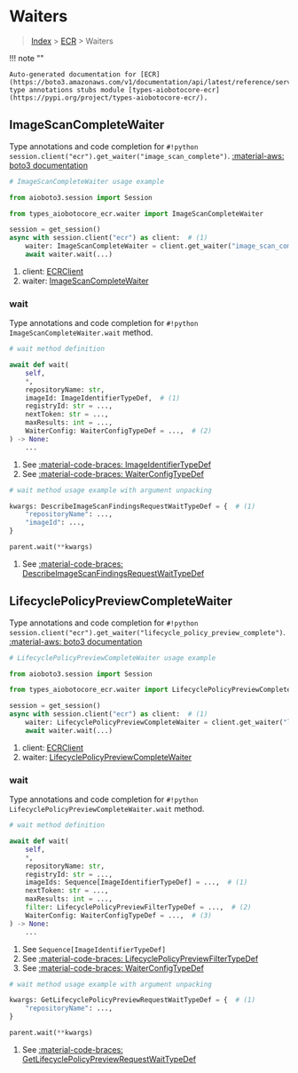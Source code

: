 # Waiters

> [Index](../README.md) > [ECR](./README.md) > Waiters

!!! note ""

    Auto-generated documentation for [ECR](https://boto3.amazonaws.com/v1/documentation/api/latest/reference/services/ecr.html#ecr)
    type annotations stubs module [types-aiobotocore-ecr](https://pypi.org/project/types-aiobotocore-ecr/).

## ImageScanCompleteWaiter

Type annotations and code completion for `#!python session.client("ecr").get_waiter("image_scan_complete")`.
[:material-aws: boto3 documentation](https://boto3.amazonaws.com/v1/documentation/api/latest/reference/services/ecr/waiter/ImageScanComplete.html#ECR.Waiter.ImageScanComplete)

```python
# ImageScanCompleteWaiter usage example

from aioboto3.session import Session

from types_aiobotocore_ecr.waiter import ImageScanCompleteWaiter

session = get_session()
async with session.client("ecr") as client:  # (1)
    waiter: ImageScanCompleteWaiter = client.get_waiter("image_scan_complete")  # (2)
    await waiter.wait(...)
```

1. client: [ECRClient](./client.md)
2. waiter: [ImageScanCompleteWaiter](./waiters.md#imagescancompletewaiter)


### wait

Type annotations and code completion for `#!python ImageScanCompleteWaiter.wait` method.

```python
# wait method definition

await def wait(
    self,
    *,
    repositoryName: str,
    imageId: ImageIdentifierTypeDef,  # (1)
    registryId: str = ...,
    nextToken: str = ...,
    maxResults: int = ...,
    WaiterConfig: WaiterConfigTypeDef = ...,  # (2)
) -> None:
    ...
```

1. See [:material-code-braces: ImageIdentifierTypeDef](./type_defs.md#imageidentifiertypedef)
2. See [:material-code-braces: WaiterConfigTypeDef](./type_defs.md#waiterconfigtypedef)


```python
# wait method usage example with argument unpacking

kwargs: DescribeImageScanFindingsRequestWaitTypeDef = {  # (1)
    "repositoryName": ...,
    "imageId": ...,
}

parent.wait(**kwargs)
```

1. See [:material-code-braces: DescribeImageScanFindingsRequestWaitTypeDef](./type_defs.md#describeimagescanfindingsrequestwaittypedef)
## LifecyclePolicyPreviewCompleteWaiter

Type annotations and code completion for `#!python session.client("ecr").get_waiter("lifecycle_policy_preview_complete")`.
[:material-aws: boto3 documentation](https://boto3.amazonaws.com/v1/documentation/api/latest/reference/services/ecr/waiter/LifecyclePolicyPreviewComplete.html#ECR.Waiter.LifecyclePolicyPreviewComplete)

```python
# LifecyclePolicyPreviewCompleteWaiter usage example

from aioboto3.session import Session

from types_aiobotocore_ecr.waiter import LifecyclePolicyPreviewCompleteWaiter

session = get_session()
async with session.client("ecr") as client:  # (1)
    waiter: LifecyclePolicyPreviewCompleteWaiter = client.get_waiter("lifecycle_policy_preview_complete")  # (2)
    await waiter.wait(...)
```

1. client: [ECRClient](./client.md)
2. waiter: [LifecyclePolicyPreviewCompleteWaiter](./waiters.md#lifecyclepolicypreviewcompletewaiter)


### wait

Type annotations and code completion for `#!python LifecyclePolicyPreviewCompleteWaiter.wait` method.

```python
# wait method definition

await def wait(
    self,
    *,
    repositoryName: str,
    registryId: str = ...,
    imageIds: Sequence[ImageIdentifierTypeDef] = ...,  # (1)
    nextToken: str = ...,
    maxResults: int = ...,
    filter: LifecyclePolicyPreviewFilterTypeDef = ...,  # (2)
    WaiterConfig: WaiterConfigTypeDef = ...,  # (3)
) -> None:
    ...
```

1. See `Sequence[ImageIdentifierTypeDef]`
2. See [:material-code-braces: LifecyclePolicyPreviewFilterTypeDef](./type_defs.md#lifecyclepolicypreviewfiltertypedef)
3. See [:material-code-braces: WaiterConfigTypeDef](./type_defs.md#waiterconfigtypedef)


```python
# wait method usage example with argument unpacking

kwargs: GetLifecyclePolicyPreviewRequestWaitTypeDef = {  # (1)
    "repositoryName": ...,
}

parent.wait(**kwargs)
```

1. See [:material-code-braces: GetLifecyclePolicyPreviewRequestWaitTypeDef](./type_defs.md#getlifecyclepolicypreviewrequestwaittypedef)
